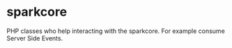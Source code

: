 sparkcore
=========

PHP classes who help interacting with the sparkcore. For example consume Server Side Events.

